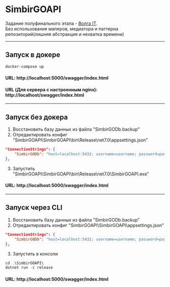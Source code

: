 # SimbirGOAPI

Задание полуфинального этапа - [Волга IT](https://volga-it.org/).  
Без использования маперов, медиатора и паттерна репозиторий(лишняя абстракция и нехватка времени)

---

## Запуск в докере

```powershell
docker-compose up
```

#### URL: http://localhost:5000/swagger/index.html
#### URL (Для сервера с настроенным nginx): http://localhost/swagger/index.html

---

## Запуск без докера

1. Восстановить базу данных из файла "SimbirGODb.backup"
2. Отредактировать конфиг "SimbirGOAPI\SimbirGOAPI\bin\Release\net7.0\appsettings.json"

```json
"ConnectionStrings": {
    "SimbirGODb": "host=localhost:5432; username=username; password=password; Database=database"
},
```

3. Запустить "SimbirGOAPI\SimbirGOAPI\bin\Release\net7.0\SimbirGOAPI.exe"

#### URL: http://localhost:5000/swagger/index.html  

---

## Запуск через CLI

1. Восстановить базу данных из файла "SimbirGODb.backup"
2. Отредактировать конфиг "SimbirGOAPI\SimbirGOAPI\appsettings.json"

```json
"ConnectionStrings": {
    "SimbirGODb": "host=localhost:5432; username=username; password=password; Database=database"
},
```

3. Запустить в консоли

```powershell
cd .\SimbirGOAPI\
dotnet run -c release
```

#### URL: http://localhost:5000/swagger/index.html